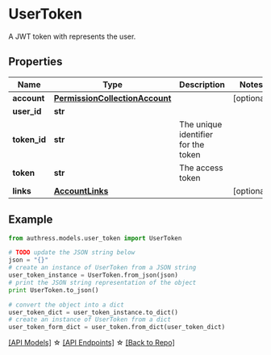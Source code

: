 # UserToken

A JWT token with represents the user.

## Properties
Name | Type | Description | Notes
------------ | ------------- | ------------- | -------------
**account** | [**PermissionCollectionAccount**](PermissionCollectionAccount.md) |  | [optional]
**user_id** | **str** |  |
**token_id** | **str** | The unique identifier for the token |
**token** | **str** | The access token |
**links** | [**AccountLinks**](AccountLinks.md) |  | [optional]

## Example

```python
from authress.models.user_token import UserToken

# TODO update the JSON string below
json = "{}"
# create an instance of UserToken from a JSON string
user_token_instance = UserToken.from_json(json)
# print the JSON string representation of the object
print UserToken.to_json()

# convert the object into a dict
user_token_dict = user_token_instance.to_dict()
# create an instance of UserToken from a dict
user_token_form_dict = user_token.from_dict(user_token_dict)
```
[[API Models]](./README.md#documentation-for-models) ☆ [[API Endpoints]](./README.md#documentation-for-api-endpoints) ☆ [[Back to Repo]](../README.md)


